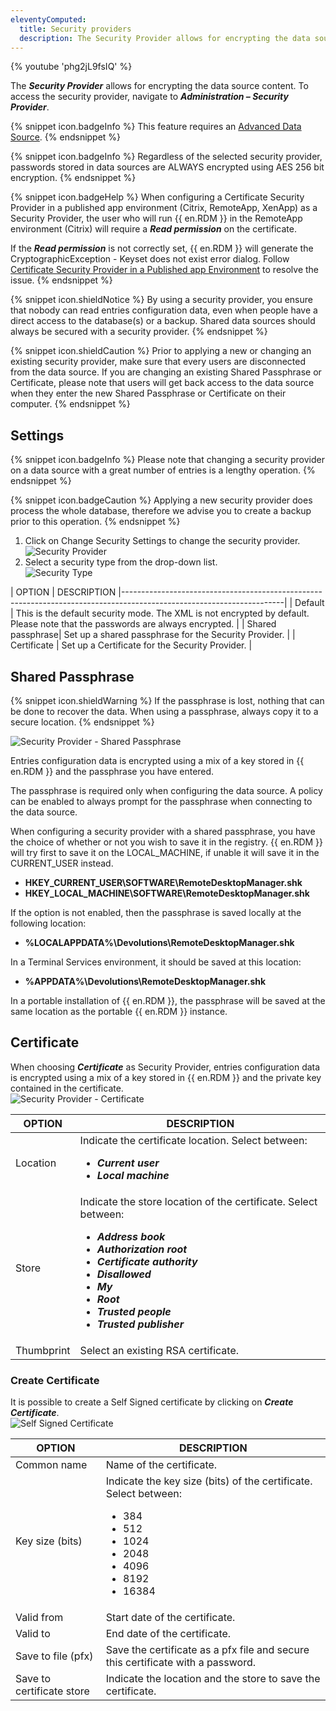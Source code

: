 ```yaml
---
eleventyComputed:
  title: Security providers
  description: The Security Provider allows for encrypting the data source content. To access the security provider, navigate to Administration – Security Provider. 
---
```

{% youtube 'phg2jL9fsIQ' %}  

The ***Security Provider*** allows for encrypting the data source content. To access the security provider, navigate to ***Administration – Security Provider***. 

{% snippet icon.badgeInfo %} 
This feature requires an [Advanced Data Source](/rdm/windows/data-sources/data-sources-types/advanced-data-sources/). 
{% endsnippet %}
 
{% snippet icon.badgeInfo %} 
Regardless of the selected security provider, passwords stored in data sources are ALWAYS encrypted using AES 256 bit encryption. 
{% endsnippet %}
 
{% snippet icon.badgeHelp %} 
When configuring a Certificate Security Provider in a published app environment (Citrix, RemoteApp, XenApp) as a Security Provider, the user who will run {{ en.RDM }} in the RemoteApp environment (Citrix) will require a ***Read permission*** on the certificate.  

If the ***Read permission*** is not correctly set, {{ en.RDM }} will generate the CryptographicException - Keyset does not exist error dialog. Follow [Certificate Security Provider in a Published app Environment](/kb/remote-desktop-manager/how-to-articles/certificate-security-provider-published-app-environment/) to resolve the issue. 
{% endsnippet %}
 
{% snippet icon.shieldNotice %} 
By using a security provider, you ensure that nobody can read entries configuration data, even when people have a direct access to the database(s) or a backup. Shared data sources should always be secured with a security provider. 
{% endsnippet %}
 
{% snippet icon.shieldCaution %} 
Prior to applying a new or changing an existing security provider, make sure that every users are disconnected from the data source. If you are changing an existing Shared Passphrase or Certificate, please note that users will get back access to the data source when they enter the new Shared Passphrase or Certificate on their computer. 
{% endsnippet %}
 
## Settings 

{% snippet icon.badgeInfo %} 
Please note that changing a security provider on a data source with a great number of entries is a lengthy operation. 
{% endsnippet %}
 
{% snippet icon.badgeCaution %} 
Applying a new security provider does process the whole database, therefore we advise you to create a backup prior to this operation. 
{% endsnippet %}
 
1. Click on Change Security Settings to change the security provider.  
![Security Provider](https://webdevolutions.azureedge.net/docs/en/rdm/windows/clip10284.png) 
1. Select a security type from the drop-down list.  
![Security Type](https://webdevolutions.azureedge.net/docs/en/rdm/windows/clip10285.png) 

| OPTION           | DESCRIPTION                                                                                      |----------------------------------------------------------------------------------------------------------------------|
| Default          | This is the default security mode. The XML is not encrypted by default. Please note that the passwords are always encrypted.  |
| Shared passphrase| Set up a shared passphrase for the Security Provider.                                                                   |
| Certificate      | Set up a Certificate for the Security Provider.                                                                         |


## Shared Passphrase 

{% snippet icon.shieldWarning %} 
If the passphrase is lost, nothing that can be done to recover the data. When using a passphrase, always copy it to a secure location. 
{% endsnippet %}
 
![Security Provider - Shared Passphrase](https://webdevolutions.azureedge.net/docs/en/rdm/windows/clip3436.png) 

Entries configuration data is encrypted using a mix of a key stored in {{ en.RDM }} and the passphrase you have entered.  

The passphrase is required only when configuring the data source. A policy can be enabled to always prompt for the passphrase when connecting to the data source.  

When configuring a security provider with a shared passphrase, you have the choice of whether or not you wish to save it in the registry. {{ en.RDM }} will try first to save it on the LOCAL_MACHINE, if unable it will save it in the CURRENT_USER instead.  

* **HKEY_CURRENT_USER\SOFTWARE\RemoteDesktopManager<Datasource ID>.shk** 
* **HKEY_LOCAL_MACHINE\SOFTWARE\RemoteDesktopManager<Datasource ID>.shk** 

If the option is not enabled, then the passphrase is saved locally at the following location:  

* **%LOCALAPPDATA%\Devolutions\RemoteDesktopManager<Datasource ID>.shk** 

In a Terminal Services environment, it should be saved at this location:  

* **%APPDATA%\Devolutions\RemoteDesktopManager<Datasource ID>.shk** 

In a portable installation of {{ en.RDM }}, the passphrase will be saved at the same location as the portable {{ en.RDM }} instance. 

## Certificate 

When choosing ***Certificate*** as Security Provider, entries configuration data is encrypted using a mix of a key stored in {{ en.RDM }} and the private key contained in the certificate.  
![Security Provider - Certificate](https://webdevolutions.azureedge.net/docs/en/rdm/windows/clip10286.png) 

| OPTION    | DESCRIPTION                                                                                   |
|-----------|-----------------------------------------------------------------------------------------------|
| Location  | Indicate the certificate location. Select between:<br><ul><li>***Current user***</li><li>***Local machine***</li></ul> |
| Store     | Indicate the store location of the certificate. Select between:<br><ul><li>***Address book***</li> <li>***Authorization root***</li> <li>***Certificate authority***</li> <li>***Disallowed***</li> <li>***My***</li> <li>***Root***</li> <li>***Trusted people***</li> <li>***Trusted publisher***</li></ul> |
| Thumbprint| Select an existing RSA certificate.                                                           |

### Create Certificate 

It is possible to create a Self Signed certificate by clicking on ***Create Certificate***.  
![Self Signed Certificate](https://webdevolutions.azureedge.net/docs/en/rdm/windows/clip10288.png) 

| OPTION                    | DESCRIPTION                                                                                     |
|---------------------------|-------------------------------------------------------------------------------------------------|
| Common name               | Name of the certificate.                                                                        |
| Key size (bits)           | Indicate the key size (bits) of the certificate. Select between:<br><ul><li>384</li> <li>512</li> <li>1024</li> <li>2048</li> <li>4096</li> <li>8192</li> <li>16384</li></ul>|
| Valid from                | Start date of the certificate.                                                                 |
| Valid to                  | End date of the certificate.                                                                   |
| Save to file (pfx)        | Save the certificate as a pfx file and secure this certificate with a password.                |
| Save to certificate store | Indicate the location and the store to save the certificate.                                   |

